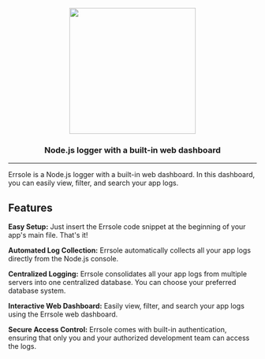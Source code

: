 <p align="center">
  <img src="https://github.com/errsole/errsole.js/assets/3775513/e7499016-cb28-488d-a47d-f1ba24804d2b" width="256"/>

  <h3 align="center">Node.js logger with a built-in web dashboard</h3>
</p>

---

Errsole is a Node.js logger with a built-in web dashboard. In this dashboard, you can easily view, filter, and search your app logs.

## Features

**Easy Setup:** Just insert the Errsole code snippet at the beginning of your app's main file. That's it!

**Automated Log Collection:** Errsole automatically collects all your app logs directly from the Node.js console.

**Centralized Logging:** Errsole consolidates all your app logs from multiple servers into one centralized database. You can choose your preferred database system.

**Interactive Web Dashboard:** Easily view, filter, and search your app logs using the Errsole web dashboard.

**Secure Access Control:** Errsole comes with built-in authentication, ensuring that only you and your authorized development team can access the logs.

